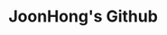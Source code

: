# JoonHong's Github
<!--
**danielkim30433/danielkim30433** is a ✨ _special_ ✨ repository because its `README.md` (this file) appears on your GitHub profile.


